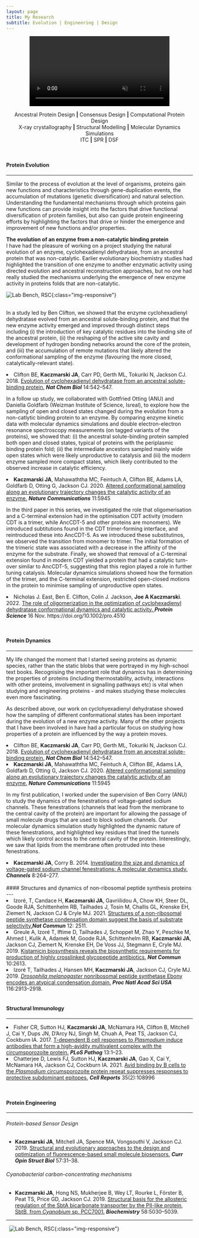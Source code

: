 ```yaml
---
layout: page
title: My Research
subtitle: Evolution | Engineering | Design
---
```

<center>
    <video width="75%" autoplay muted loop>
        <source src="/assets/morph.m4v" type="video/mp4">
    </video>
</center>

<p style="text-align: center;">   
Ancestral Protein Design <b>|</b> Consensus Design <b>|</b> Computational Protein Design   <br>
X-ray crystallography <b>|</b> Structural Modelling <b>|</b> Molecular Dynamics Simulations <br>
ITC <b>|</b> SPR <b>|</b> DSF 
</p>

&nbsp;

#### Protein Evolution
---
Similar to the process of evolution at the level of organisms, proteins gain new functions and characteristics through gene-duplication events, the accumulation of mutations (genetic diversification) and natural selection.  Understanding the fundamental mechanisms through which proteins gain new functions can provide insight into the factors that drive functional diversification of protein families, but also can guide protein engineering efforts by highlighting the factors that drive or hinder the emergence and improvement of new functions and/or properties. 

**The evolution of an enzyme from a non-catalytic binding protein**  
I have had the pleasure of working on a project studying the natural evolution of an enzyme, cyclohexadienyl dehydratase, from an ancestral protein that was non-catalytic. Earlier evolutionary biochemistry studies had highlighted the transition of one enzyme to another enzymatic activity using directed evolution and ancestral reconstruction approaches, but no one had really studied the mechanisms underlying the emergence of new enzyme activity in proteins folds that are non-catalytic.

 
![Lab Bench, RSC](/assets/img/science/cdt/CDTFig1.webp){:class="img-responsive"}  
&nbsp;

In a study led by Ben Clifton, we showed that the enzyme cyclohexadienyl dehydratase evolved from an ancestral solute-binding protein, and that the new enzyme activity emerged and improved through distinct steps including (i) the introduction of key catalytic residues into the binding site of the ancestral protein, (ii) the reshaping of the active site cavity and development of hydrogen bonding networks around the core of the protein, and (iii) the accumulation of remote mutations that likely altered the conformational sampling of the enzyme (favouring the more closed, catalytically-relevant state). 

<li>Clifton BE, <strong>Kaczmarski JA</strong>, Carr PD, Gerth ML, Tokuriki N, Jackson CJ. 2018. <a href="https://www.nature.com/articles/s41589-018-0043-2">Evolution of cyclohexadienyl dehydratase from an ancestral solute-binding protein.</a> <strong><em>Nat Chem Biol</em></strong> 14:542–547. </li>

In a follow up study, we collaborated with Gottfried Otting (ANU) and Daniella Goldfarb (Weizman Institute of Science, Isreal), to explore how the sampling of open and closed states changed during the evolution from a non-catlytic binding protein to an enzyme. By comparing enzyme kinetic data with molecular dynamics simulations and double electron-electron resonance spectroscopy measurements (on tagged variants of the proteins), we showed that: (i) the ancestral solute-binding protein sampled both open and closed states, typical of proteins with the periplasmic binding protein fold; (ii) the intermediate ancestors sampled mainly wide open states which were likely unproductive to catalysis and (iii) the modern enzyme sampled more compact states, which likely contributed to the observed increase in catalytic efficiency.

<li><strong>Kaczmarski JA</strong>, Mahawaththa MC, Feintuch A, Clifton BE, Adams LA, Goldfarb D, Otting G, Jackson CJ. 2020. <a href="https://doi.org/10.1038/s41467-020-19695-9">Altered conformational sampling along an evolutionary trajectory changes the catalytic activity of an enzyme.</a> <strong><em>Nature Communications</em></strong> 11:5945</li>

In the third paper in this series, we investigated the role that oligomerisation and a C-terminal extension had in the optimisation CDT activity (modern CDT is a trimer, while AncCDT-5 and other proteins are monomers). We introduced subtitutions found in the CDT trimer-forming interface, and reintroduced these into AncCDT-5. As we introduced these substitutinos, we observed the transition from monomer to trimer. The initial formation of the trimeric state was associated with a decrease in the affinity of the enzyme for the substrate. Finally, we showed that removal of a C-terminal extension found in modern CDT yielded a protein that had a catalytic turn-over similar to AncCDT-5, suggesting that this region played a role in further tuning catalysis. Molecular dynamics simulations showed how the formation of the trimer, and the C-terminal extension, restricted open-closed motions in the protein to minimise sampling of unproductive open states. 

<li>Nicholas J. East, Ben E. Clifton, Colin J. Jackson, <strong>Joe A Kaczmarski</strong>. 2022. <a href="https://onlinelibrary.wiley.com/doi/full/10.1002/pro.4510">The role of oligomerization in the optimization of cyclohexadienyl dehydratase conformational dynamics and catalytic activity. </a> <strong><em>Protein Science</em></strong> 16 Nov. https://doi.org/10.1002/pro.4510</li>



&nbsp;
#### Protein Dynamics
---
My life changed the moment that I started seeing proteins as dynamic species, rather than the static blobs that were portrayed in my high-school text books. Recognising the important role that dynamics has in determining the properties of proteins (including thermostability, activity, interactions with other proteins, involvement in signalling pathways etc) is vital when studying and engineering proteins - and makes studying these molecules even more fascinating.  

As described above, our work on cyclohyexadienyl dehydratase showed how the sampling of different conformational states has been important during the evolution of a new enzyme activity. Many of the other projects that I have been involved in have had a particular focus on studying how properties of a protein are influenced by the way a protein moves. 

<li>Clifton BE, <strong>Kaczmarski JA</strong>, Carr PD, Gerth ML, Tokuriki N, Jackson CJ. 2018. <a href="https://www.nature.com/articles/s41589-018-0043-2">Evolution of cyclohexadienyl dehydratase from an ancestral solute-binding protein.</a> <strong><em>Nat Chem Biol</em></strong> 14:542–547. </li>  
<li><strong>Kaczmarski JA</strong>, Mahawaththa MC, Feintuch A, Clifton BE, Adams LA, Goldfarb D, Otting G, Jackson CJ. 2020. <a href="https://doi.org/10.1038/s41467-020-19695-9">Altered conformational sampling along an evolutionary trajectory changes the catalytic activity of an enzyme.</a> <strong><em>Nature Communications</em></strong> 11:5945</li>

In my first publication, I worked under the supervision of Ben Corry (ANU) to study the dynamics of the fenestrations of voltage-gated sodium channels. These fenestrations (channels that lead from the membrane to the central cavity of the protein) are important for allowing the passage of small molecule drugs that are used to block sodium channels. Our molecular dynamics simulation study highlighted the dynamic nature of these fenestrations, and highlighted key residues that lined the tunnels which likely control access to the central cavity of the protein. Interestingly, we saw that lipids from the membrane often protruded into these fenestrations. 

<li><strong>Kaczmarski JA</strong>, Corry B. 2014. <a href="https://www.tandfonline.com/doi/full/10.4161/chan.28136">Investigating the size and dynamics of voltage-gated sodium channel fenestrations: A molecular dynamics study.</a> <strong><em>Channels</em></strong> 8:264–277. </li>
<br>
#### Structures and dynamics of non-ribosomal peptide synthesis proteins
---
<li>Izoré, T, Candace H, <strong>Kaczmarski JA</strong>, Gavriilidou A, Chow KH, Steer DL,  Goode RJA, Schittenhelm RB, Tailhades J, Tosin M, Challis GL, Krenske EH, Ziemert N, Jackson CJ & Cryle MJ. 2021. <a href="https://doi-org.virtual.anu.edu.au/10.1038/s41467-021-22623-0">Structures of a non-ribosomal peptide synthetase condensation domain suggest the basis of substrate selectivity.</a><strong><em>Nat Commun</em></strong> 12: 2511. </li>
<li>Greule A, Izoré T, Iftime D, Tailhades J, Schoppet M, Zhao Y, Peschke M, Ahmed I, Kulik A, Adamek M, Goode RJA, Schittenhelm RB, <strong>Kaczmarski JA</strong>, Jackson CJ, Ziemert N, Krenske EH, De Voss JJ, Stegmann E, Cryle MJ. 2019. <a href="https://www.nature.com/articles/s41467-019-10384-w">Kistamicin biosynthesis reveals the biosynthetic requirements for production of highly crosslinked glycopeptide antibiotics.</a> <strong><em>Nat Commun</em></strong> 10:2613. </li>
<li>Izoré T, Tailhades J, Hansen MH, <strong>Kaczmarski JA</strong>, Jackson CJ, Cryle MJ. 2019. <a href="https://www.pnas.org/content/116/8/2913.short"><em>Drosophila melanogaster</em> nonribosomal peptide synthetase Ebony encodes an atypical condensation domain.</a> <strong><em>Proc Natl Acad Sci USA</em></strong> 116:2913–2918. </li>
<br>
  
#### Structural Immunology
---

<li>Fisher CR, Sutton HJ, <strong>Kaczmarski JA</strong>, McNamara HA, Clifton B, Mitchell J, Cai Y, Dups JN, D’Arcy NJ, Singh M, Chuah A, Peat TS, Jackson CJ, Cockburn IA. 2017. <a href="https://journals.plos.org/plospathogens/article?id=10.1371/journal.ppat.1006469">T-dependent B cell responses to <em>Plasmodium</em> induce antibodies that form a high-avidity multivalent complex with the circumsporozoite protein.</a> <strong><em>PLoS Pathog</em></strong> 13:1–23.</li>
<li>Chatterjee D, Lewis FJ, Sutton HJ, <strong>Kaczmarski JA</strong>, Gao X, Cai Y, McNamara HA, Jackson CJ, Cockburn IA. 2021. <a href="https://doi.org/10.1016/j.celrep.2021.108996">Avid binding by B cells to the <em>Plasmodium</em> circumsporozoite protein repeat suppresses responses to protective subdominant epitopes.</a> <strong><em>Cell Reports</em></strong> 35(2):108996</li>

&nbsp;
#### Protein Engineering
---

###### Protein-based Sensor Design

- **Kaczmarski JA**, Mitchell JA, Spence MA, Vongsouthi V, Jackson CJ. 2019. [Structural and evolutionary approaches to the design and optimization of fluorescence-based small molecule biosensors.](https://www.sciencedirect.com/science/article/pii/S0959440X1830126X) **_Curr Opin Struct Biol_** 57:31–38. 
  
###### Cyanobacterial carbon-concentrating mechanisms

- **Kaczmarski JA**, Hong NS, Mukherjee B, Wey LT, Rourke L, Förster B, Peat TS, Price GD, Jackson CJ. 2019. [Structural basis for the allosteric regulation of the SbtA bicarbonate transporter by the PII-like protein, SbtB, from _Cyanobium_ sp. PCC7001.](https://pubs.acs.org/doi/abs/10.1021/acs.biochem.9b00880) **_Biochemistry_** 58:5030–5039.  

----
&nbsp;
![Lab Bench, RSC](/assets/img/lab_stock/lab_bench_pipette.jpg){:class="img-responsive"}  
&nbsp;